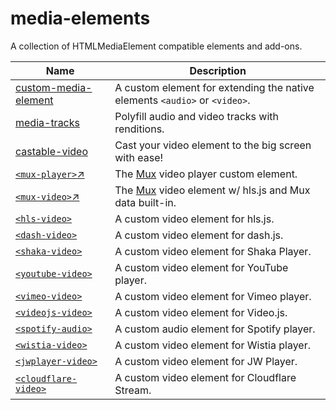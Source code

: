 # media-elements

A collection of HTMLMediaElement compatible elements and add-ons.

| Name                                                                                 | Description                                                                    |
| ------------------------------------------------------------------------------------ | ------------------------------------------------------------------------------ |
| [custom-media-element](packages/custom-media-element)                                | A custom element for extending the native elements `<audio>` or `<video>`.     |
| [media-tracks](packages/media-tracks)                                                | Polyfill audio and video tracks with renditions.                               |
| [castable-video](packages/castable-video)                                            | Cast your video element to the big screen with ease!                           |
| [`<mux-player>`↗](https://github.com/muxinc/elements/tree/main/packages/mux-player) | The [Mux](https://www.mux.com/) video player custom element.                   |
| [`<mux-video>`↗](https://github.com/muxinc/elements/tree/main/packages/mux-video)   | The [Mux](https://www.mux.com/) video element w/ hls.js and Mux data built-in. |
| [`<hls-video>`](packages/hls-video-element)                                          | A custom video element for hls.js.                                             |
| [`<dash-video>`](packages/dash-video-element)                                        | A custom video element for dash.js.                                            |
| [`<shaka-video>`](packages/shaka-video-element)                                      | A custom video element for Shaka Player.                                       |
| [`<youtube-video>`](packages/youtube-video-element)                                  | A custom video element for YouTube player.                                     |
| [`<vimeo-video>`](packages/vimeo-video-element)                                      | A custom video element for Vimeo player.                                       |
| [`<videojs-video>`](packages/videojs-video-element)                                  | A custom video element for Video.js.                                           |
| [`<spotify-audio>`](packages/spotify-audio-element)                                  | A custom audio element for Spotify player.                                     |
| [`<wistia-video>`](packages/wistia-video-element)                                    | A custom video element for Wistia player.                                      |
| [`<jwplayer-video>`](packages/jwplayer-video-element)                                | A custom video element for JW Player.                                          |
| [`<cloudflare-video>`](packages/cloudflare-video-element)                            | A custom video element for Cloudflare Stream.                                  |
